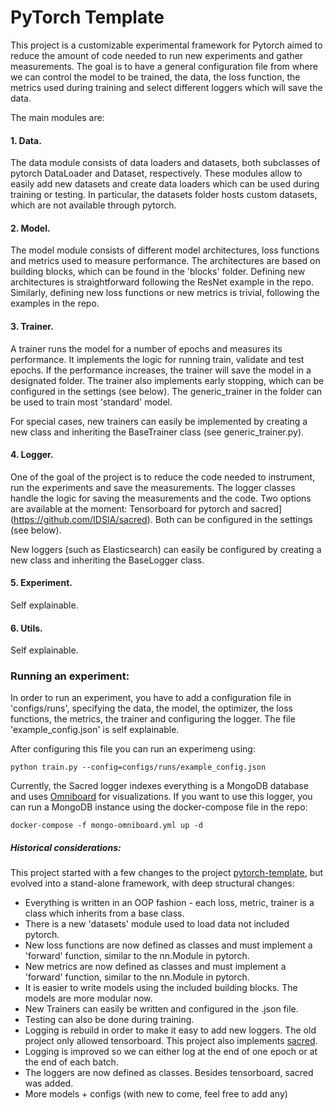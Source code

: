 # PyTorch Template

This project is a customizable experimental framework for Pytorch aimed to reduce the amount of code needed to run new experiments and gather measurements.
The goal is to have a general configuration file from where we can control the model to be trained, the data, the loss function, the metrics used during training and select different loggers which will save the data.

The main modules are:

#### 1. Data.

The data module consists of data loaders and datasets, both subclasses of pytorch DataLoader and Dataset, respectively.
These modules allow to easily add new datasets and create data loaders which can be used during training or testing.
In particular, the datasets folder hosts custom datasets, which are not available through pytorch.

#### 2. Model.

The model module consists of different model architectures, loss functions and metrics used to measure performance.
The architectures are based on building blocks, which can be found in the 'blocks' folder.
Defining new architectures is straightforward following the ResNet example in the repo.
Similarly, defining new loss functions or new metrics is trivial, following the examples in the repo.

#### 3. Trainer.

A trainer runs the model for a number of epochs and measures its performance.
It implements the logic for running train, validate and test epochs.
If the performance increases, the trainer will save the model in a designated folder.
The trainer also implements early stopping, which can be configured in the settings (see below).
The generic_trainer in the folder can be used to train most 'standard' model.

For special cases, new trainers can easily be implemented by creating a new class and inheriting the BaseTrainer class (see generic_trainer.py).

#### 4. Logger.

One of the goal of the project is to reduce the code needed to instrument, run the experiments and save the measurements.
The logger classes handle the logic for saving the measurements and the code.
Two options are available at the moment: Tensorboard for pytorch and sacred](https://github.com/IDSIA/sacred).
Both can be configured in the settings (see below).

New loggers (such as Elasticsearch) can easily be configured by creating a new class and inheriting the BaseLogger class.

#### 5. Experiment.

Self explainable.


#### 6. Utils.

Self explainable.


### Running an experiment:

In order to run an experiment, you have to add a configuration file in 'configs/runs', specifying the data, the model, the optimizer, the loss functions, the metrics, the trainer and configuring the logger.
The file 'example_config.json' is self explainable.

After configuring this file you can run an experimeng using:
```
python train.py --config=configs/runs/example_config.json
```

Currently, the Sacred logger indexes everything is a MongoDB database and uses [Omniboard](https://vivekratnavel.github.io/omniboard/#/) for visualizations.
If you want to use this logger, you can run a MongoDB instance using the docker-compose file in the repo:

```
docker-compose -f mongo-omniboard.yml up -d
```




##### Historical considerations:

This project started with a few changes to the project [pytorch-template](https://github.com/victoresque/pytorch-template), but evolved into a stand-alone framework, with deep structural changes:

* Everything is written in an OOP fashion - each loss, metric, trainer is a class which inherits from a base class.
* There is a new 'datasets' module used to load data not included pytorch.
* New loss functions are now defined as classes and must implement a 'forward' function, similar to the nn.Module in pytorch.
* New metrics are now defined as classes and must implement a 'forward' function, similar to the nn.Module in pytorch.
* It is easier to write models using the included building blocks. The models are more modular now.
* New Trainers can easily be written and configured in the .json file.
* Testing can also be done during training.
* Logging is rebuild in order to make it easy to add new loggers. The old project only allowed tensorboard. This project also implements [sacred](https://github.com/IDSIA/sacred).
* Logging is improved so we can either log at the end of one epoch or at the end of each batch.
* The loggers are now defined as classes. Besides tensorboard, sacred was added.
* More models + configs (with new to come, feel free to add any)
